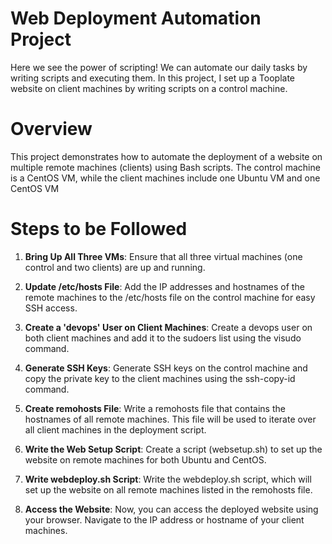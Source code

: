 # Web Deployment Automation Project
Here we see the power of scripting! We can automate our daily tasks by writing scripts and executing them. 
In this project, I set up a Tooplate website on client machines by writing scripts on a control machine.

# Overview
This project demonstrates how to automate the deployment of a website on multiple remote machines (clients) using Bash scripts. 
The control machine is a CentOS VM, while the client machines include one Ubuntu VM and one CentOS VM

# Steps to be Followed
1. **Bring Up All Three VMs**:
Ensure that all three virtual machines (one control and two clients) are up and running.

2. **Update /etc/hosts File**:
Add the IP addresses and hostnames of the remote machines to the /etc/hosts file on the control machine for easy SSH access.

3. **Create a 'devops' User on Client Machines**:
Create a devops user on both client machines and add it to the sudoers list using the visudo command.

4. **Generate SSH Keys**:
Generate SSH keys on the control machine and copy the private key to the client machines using the ssh-copy-id command.

5. **Create remohosts File**:
Write a remohosts file that contains the hostnames of all remote machines. This file will be used to iterate over all client machines in the deployment script.

6. **Write the Web Setup Script**:
Create a script (websetup.sh) to set up the website on remote machines for both Ubuntu and CentOS.

7. **Write webdeploy.sh Script**:
Write the webdeploy.sh script, which will set up the website on all remote machines listed in the remohosts file.

8. **Access the Website**:
Now, you can access the deployed website using your browser. Navigate to the IP address or hostname of your client machines.
